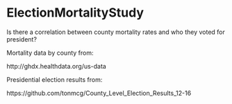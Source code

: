 # ElectionMortalityStudy
Is there a correlation between county mortality rates and who they voted for president?


<p>
Mortality data by county from:
<p>
http://ghdx.healthdata.org/us-data
<p>
Presidential election results from:
<p>
https://github.com/tonmcg/County_Level_Election_Results_12-16
